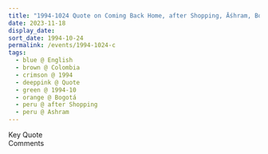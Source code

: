 ```yaml
---
title: "1994-1024 Quote on Coming Back Home, after Shopping, Āśhram, Bogotá, Colombia"
date: 2023-11-18
display_date: 
sort_date: 1994-10-24
permalink: /events/1994-1024-c
tags:
  - blue @ English
  - brown @ Colombia
  - crimson @ 1994
  - deeppink @ Quote
  - green @ 1994-10
  - orange @ Bogotá
  - peru @ after Shopping  
  - peru @ Ashram
---
```


<wave-list>
  <list-title color="green" width="75">Key Quote</list-title>
  <list-item color="BlanchedAlmond"  width="200"></list-item>
  <list-item color="Lavender"></list-item>
  <list-item color="BlanchedAlmond"></list-item>
</wave-list>

<br>

<wave-list>
  <list-title color="green" width="75">Comments</list-title>
  <list-item color="BlanchedAlmond"  width="200"></list-item>
  <list-item color="Lavender"></list-item>
  <list-item color="BlanchedAlmond"></list-item>
</wave-list>